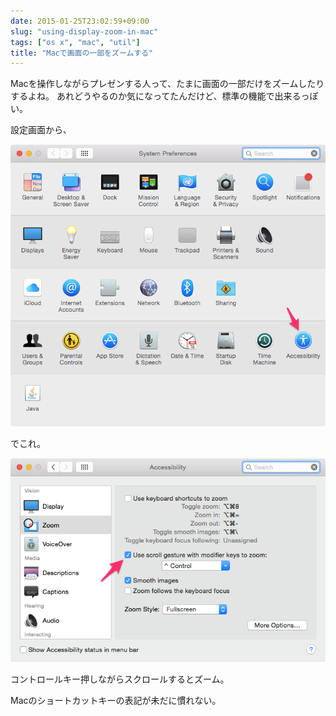 ```yaml
---
date: 2015-01-25T23:02:59+09:00
slug: "using-display-zoom-in-mac"
tags: ["os x", "mac", "util"]
title: "Macで画面の一部をズームする"
---
```


Macを操作しながらプレゼンする人って、たまに画面の一部だけをズームしたりするよね。
あれどうやるのか気になってたんだけど、標準の機能で出来るっぽい。

設定画面から、

[<img src="/images/2015-01-25/mac_pref.png" alt="mac_pref">](/images/2015-01-25/mac_pref.png)

でこれ。

[<img src="/images/2015-01-25/mac_accessibility.png" alt="mac_accessibility">](/images/2015-01-25/mac_accessibility.png)

コントロールキー押しながらスクロールするとズーム。

Macのショートカットキーの表記が未だに慣れない。
